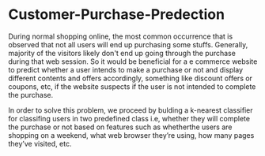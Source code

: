 # Customer-Purchase-Predection


During normal shopping online, the most common occurrence that is observed that not all users will end up purchasing some stuffs. Generally, majority of the visitors likely don't end up going through the purchase during that web session. So it would be beneficial for a e commerce website to predict whether a user intends to make a purchase or not and display different contents and offers accordingly, something like discount offers or coupons, etc, if the website suspects if the user is not intended to complete the purchase.

In order to solve this problem, we proceed by bulding a k-nearest classifier for classifing users in two predefined class i.e, whether they will complete the purchase or not based on features such as whetherthe users are shopping on a weekend, what web browser they’re using, how many pages they’ve visited, etc.
